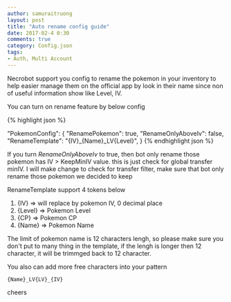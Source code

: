 ```yaml
---
author: samuraitruong
layout: post
title: "Auto rename config guide"
date: 2017-02-4 0:30
comments: true
category: Config.json
tags:
- Auth, Multi Account
---
```


Necrobot support you config to rename the pokemon in your inventory to help easier manage them on the official app by look in their name since non of useful information show like Level, IV.

You can turn on rename feature by  below config 

{% highlight json %}

  "PokemonConfig": {
    "RenamePokemon": true,
    "RenameOnlyAboveIv": false,
    "RenameTemplate": "{IV}_{Name}_LV{Level}",
   }
{% endhighlight json %}

If you turn *RenameOnlyAboveIv* to true, then bot only rename those pokemon has IV > KeepMinIV value. this is just check for global transfer minIV. I will make change to check for transfer filter, make sure that bot only rename those pokemon we decided to keep

RenameTemplate support 4 tokens below

1. {IV} => will replace by pokemon IV, 0 decimal place
2. {Level} => Pokemon Level
3. {CP} => Pokemon CP
4. {Name} => Pokemon Name

The limit of pokemon name is 12 characters lengh, so please make sure you don't put  to many thing in the template, if the lengh is longer then 12 character, it will be trimmged back to 12 character. 

You also can add more free characters into your pattern 

```{Name}_LV{LV}_{IV}```

cheers
